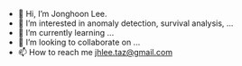 - 👋 Hi, I’m Jonghoon Lee.
- 👀 I’m interested in anomaly detection, survival analysis, ...
- 🌱 I’m currently learning ...
- 💞️ I’m looking to collaborate on ...
- 📫 How to reach me jhlee.taz@gmail.com

<!---
jamesjh-lee/jamesjh-lee is a ✨ special ✨ repository because its `README.md` (this file) appears on your GitHub profile.
You can click the Preview link to take a look at your changes.
--->
